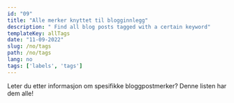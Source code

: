 ```yaml
---
id: "09"
title: "Alle merker knyttet til blogginnlegg"
description: " Find all blog posts tagged with a certain keyword"
templateKey: allTags
date: "11-09-2022"
slug: /no/tags
path: /no/tags
lang: no
tags: ['labels', 'tags']
---
```

Leter du etter informasjon om spesifikke bloggpostmerker? Denne listen har dem alle!
